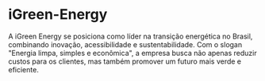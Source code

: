 # iGreen-Energy
A iGreen Energy se posiciona como líder na transição energética no Brasil, combinando inovação, acessibilidade e sustentabilidade. Com o slogan "Energia limpa, simples e econômica", a empresa busca não apenas reduzir custos para os clientes, mas também promover um futuro mais verde e eficiente.
